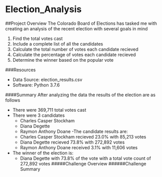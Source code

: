 # Election_Analysis

##Project Overview
The Colorado Board of Elections has tasked me with creating an analysis of the recent election with several goals in mind
1. Find the total votes cast
2. Include a complete list of all the candidates
3. Calculate the total number of votes each candidate recieved
4. Calculate the percentage of votes each candidate recieved
5. Determine the winner based on the popular vote

###Resources
- Data Source: election_results.csv
- Software: Python 3.7.6

####Summary
After analyzing the data the results of the election are as follows
- There were 369,711 total votes cast
- There were 3 candidates
  - Charles Casper Stockham
  - Diana Degette
  - Raymon Anthony Doane
-The candidate results are:
  - Charles Casper Stockham recieved 23.0% with 85,213 votes
  - Diana Degette recieved 73.8% with 272,892 votes
  - Raymon Anthony Doane received 3.1% with 11,606 votes
- The winner of the election is:
  - Diana Degette with 73.8% of the vote with a total vote count of 272,892 votes
#####Challenge Overview
######Challenge Summary

